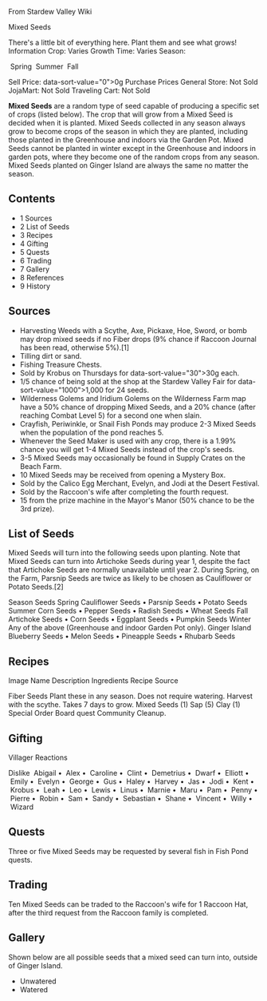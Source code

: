 From Stardew Valley Wiki

Mixed Seeds

There's a little bit of everything here. Plant them and see what grows! Information Crop: Varies Growth Time: Varies Season:

 Spring  Summer  Fall

Sell Price: data-sort-value="0"&gt;0g Purchase Prices General Store: Not Sold JojaMart: Not Sold Traveling Cart: Not Sold

**Mixed Seeds** are a random type of seed capable of producing a specific set of crops (listed below). The crop that will grow from a Mixed Seed is decided when it is planted. Mixed Seeds collected in any season always grow to become crops of the season in which they are planted, including those planted in the Greenhouse and indoors via the Garden Pot. Mixed Seeds cannot be planted in winter except in the Greenhouse and indoors in garden pots, where they become one of the random crops from any season. Mixed Seeds planted on Ginger Island are always the same no matter the season.

## Contents

- 1 Sources
- 2 List of Seeds
- 3 Recipes
- 4 Gifting
- 5 Quests
- 6 Trading
- 7 Gallery
- 8 References
- 9 History

## Sources

- Harvesting Weeds with a Scythe, Axe, Pickaxe, Hoe, Sword, or bomb may drop mixed seeds if no Fiber drops (9% chance if Raccoon Journal has been read, otherwise 5%).\[1]
- Tilling dirt or sand.
- Fishing Treasure Chests.
- Sold by Krobus on Thursdays for data-sort-value="30"&gt;30g each.
- 1/5 chance of being sold at the shop at the Stardew Valley Fair for data-sort-value="1000"&gt;1,000 for 24 seeds.
- Wilderness Golems and Iridium Golems on the Wilderness Farm map have a 50% chance of dropping Mixed Seeds, and a 20% chance (after reaching Combat Level 5) for a second one when slain.
- Crayfish, Periwinkle, or Snail Fish Ponds may produce 2-3 Mixed Seeds when the population of the pond reaches 5.
- Whenever the Seed Maker is used with any crop, there is a 1.99% chance you will get 1-4 Mixed Seeds instead of the crop's seeds.
- 3-5 Mixed Seeds may occasionally be found in Supply Crates on the Beach Farm.
- 10 Mixed Seeds may be received from opening a Mystery Box.
- Sold by the Calico Egg Merchant, Evelyn, and Jodi at the Desert Festival.
- Sold by the Raccoon's wife after completing the fourth request.
- 15 from the prize machine in the Mayor's Manor (50% chance to be the 3rd prize).

## List of Seeds

Mixed Seeds will turn into the following seeds upon planting. Note that Mixed Seeds can turn into Artichoke Seeds during year 1, despite the fact that Artichoke Seeds are normally unavailable until year 2. During Spring, on the Farm, Parsnip Seeds are twice as likely to be chosen as Cauliflower or Potato Seeds.\[2]

Season Seeds Spring Cauliflower Seeds • Parsnip Seeds • Potato Seeds Summer Corn Seeds • Pepper Seeds • Radish Seeds • Wheat Seeds Fall Artichoke Seeds • Corn Seeds • Eggplant Seeds • Pumpkin Seeds Winter Any of the above (Greenhouse and indoor Garden Pot only). Ginger Island Blueberry Seeds • Melon Seeds • Pineapple Seeds • Rhubarb Seeds

## Recipes

Image Name Description Ingredients Recipe Source

Fiber Seeds Plant these in any season. Does not require watering. Harvest with the scythe. Takes 7 days to grow. Mixed Seeds (1) Sap (5) Clay (1) Special Order Board quest Community Cleanup.

## Gifting

Villager Reactions

Dislike  Abigail •  Alex •  Caroline •  Clint •  Demetrius •  Dwarf •  Elliott •  Emily •  Evelyn •  George •  Gus •  Haley •  Harvey •  Jas •  Jodi •  Kent •  Krobus •  Leah •  Leo •  Lewis •  Linus •  Marnie •  Maru •  Pam •  Penny •  Pierre •  Robin •  Sam •  Sandy •  Sebastian •  Shane •  Vincent •  Willy •  Wizard

## Quests

Three or five Mixed Seeds may be requested by several fish in Fish Pond quests.

## Trading

Ten Mixed Seeds can be traded to the Raccoon's wife for 1 Raccoon Hat, after the third request from the Raccoon family is completed.

## Gallery

Shown below are all possible seeds that a mixed seed can turn into, outside of Ginger Island.

- Unwatered
- Watered
